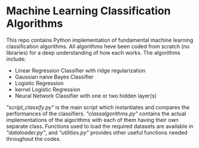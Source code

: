 # Machine Learning Classification Algorithms
This repo contains Python implementation of fundamental machine learning classification algorithms. All algorithms heve been coded from scratch (no libraries) for a deep understanding of how each works. The algorithms include:
- Linear Regression Classifier with ridge regularization
- Gaussian naive Bayes Classifier
- Logistic Regression
- kernel Logistic Regression
- Neural Network Classifier with one or two hidden layer(s)

_"script_classify.py"_ is the main script which instantiates and compares the performances of the classifiers. _"classalgorithms.py"_ contains the actual implementations of the algorithms with each of them having their own separate class. Functions used to load the required datasets are available in _"dataloader.py"_, and _"utilities.py"_ provides other useful functions needed throughout the codes.
